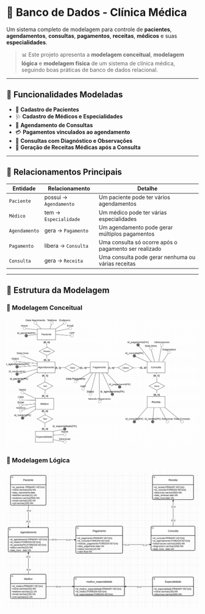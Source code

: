 # 🏥 Banco de Dados - Clínica Médica

Um sistema completo de modelagem para controle de **pacientes**, **agendamentos**, **consultas**, **pagamentos**, **receitas**, **médicos** e suas **especialidades**.

> 📊 Este projeto apresenta a **modelagem conceitual**, **modelagem lógica** e **modelagem física** de um sistema de clínica médica, seguindo boas práticas de banco de dados relacional.

---

## 📌 Funcionalidades Modeladas

- 👤 **Cadastro de Pacientes**  
- 🩺 **Cadastro de Médicos e Especialidades**  
- 📅 **Agendamento de Consultas**  
- 💳 **Pagamentos vinculados ao agendamento**  
- 📝 **Consultas com Diagnóstico e Observações**  
- 💊 **Geração de Receitas Médicas após a Consulta**

---

## 🔗 Relacionamentos Principais

| Entidade       | Relacionamento                            | Detalhe                                                                 |
|----------------|--------------------------------------------|-------------------------------------------------------------------------|
| `Paciente`     | possui → `Agendamento`                     | Um paciente pode ter vários agendamentos                              |
| `Médico`       | tem → `Especialidade`                      | Um médico pode ter várias especialidades                              |
| `Agendamento`  | gera → `Pagamento`                         | Um agendamento pode gerar múltiplos pagamentos                        |
| `Pagamento`    | libera → `Consulta`                        | Uma consulta só ocorre após o pagamento ser realizado                 |
| `Consulta`     | gera → `Receita`                           | Uma consulta pode gerar nenhuma ou várias receitas                    |

---

## 🧱 Estrutura da Modelagem

### 📘 Modelagem Conceitual
![Modelagem Conceitual](midia/conceitual.png)

### 🧾 Modelagem Lógica
![Modelagem Lógica](midia/logico.png)
